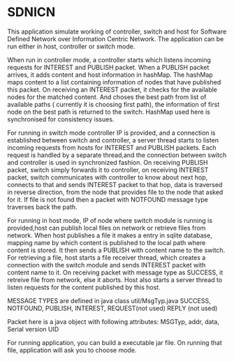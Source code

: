 # SDNICN
This application simulate working of controller, switch and host for Software Defined Network over Information Centric Network.
The application can be run either in host, controller or switch mode.

When run in controller mode, a controller starts which listens incoming requests for INTEREST and PUBLISH packet. When a PUBLISH
packet arrives, it adds content and host information in hashMap. The hashMap maps content to a list containing information of nodes
that have published this packet.
On receiving an INTEREST packet, it checks for the available nodes for the matched content. And choses the best path from list of 
available paths ( currently it is choosing first path), the information of first node on the best path is returned to the switch. 
HashMap used here is synchronised for consistency issues.


For running in switch mode controller IP is provided, and a connection is established between switch and controller, 
a server thread starts to listen incoming requests from hosts for INTEREST and PUBLISH packets. Each request is handled by a 
separate thread,and the connection between switch and controller is used in synchronized fashion. On receiving PUBLISH packet,
switch simply forwards it to controller, on receiving INTEREST packet, switch communicates with controller to know about next 
hop, connects to that and sends INTEREST packet to that hop, data is traversed in reverse direction, from the node that provides 
file to the node that asked for it. If file is not found then a packet with NOTFOUND message type traverses back the path.


For running in host mode, IP of node where switch module is running is provided,host can publish local files on network or retrieve
files from network. When host publishes a file it makes a entry in sqlite database, mapping name by which content is published to 
the local path where content is stored. It then sends a PUBLISH with content name to the switch.
For retrieving a file, host starts a file receiver thread, which creates a connection with the switch module and sends INTEREST packet with content name to it. On receiving packet with message type as SUCCESS, it retreive file from network, else it aborts.
Host also starts a server thread to listen requests for the content published by this host.


MESSAGE TYPES are defined in java class util/MsgTyp.java 
SUCCESS,
NOTFOUND,
PUBLISH,
INTEREST,
REQUEST(not used)
REPLY (not used)


Packet here is a java object with following attributes:
MSGTyp,
addr,
data,
Serial version UID

For running application, you can build a executable jar file. On running that file, application will ask you to choose mode. 

